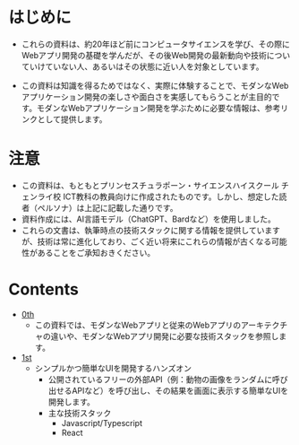 # はじめに
- これらの資料は、約20年ほど前にコンピュータサイエンスを学び、その際にWebアプリ開発の基礎を学んだが、その後Web開発の最新動向や技術についていけていない人、あるいはその状態に近い人を対象としています。

- この資料は知識を得るためではなく、実際に体験することで、モダンなWebアプリケーション開発の楽しさや面白さを実感してもらうことが主目的です。モダンなWebアプリケーション開発を学ぶために必要な情報は、参考リンクとして提供します。

# 注意
- この資料は、もともとプリンセスチュラポーン・サイエンスハイスクール チェンライ校 ICT教科の教員向けに作成されたものです。しかし、想定した読者（ペルソナ）は上記に記載した通りです。
- 資料作成には、AI言語モデル（ChatGPT、Bardなど）を使用しました。
- これらの文書は、執筆時点の技術スタックに関する情報を提供していますが、技術は常に進化しており、ごく近い将来にこれらの情報が古くなる可能性があることをご承知おきください。

# Contents
- [0th](0th_ja.md)
  - この資料では、モダンなWebアプリと従来のWebアプリのアーキテクチャの違いや、モダンなWebアプリ開発に必要な技術スタックを参照します。
- [1st](1st_ja.md)
  - シンプルかつ簡単なUIを開発するハンズオン
    - 公開されているフリーの外部API（例：動物の画像をランダムに呼び出せるAPIなど）を呼び出し、その結果を画面に表示する簡単なUIを開発します。
    - 主な技術スタック
      - Javascript/Typescript
      - React
